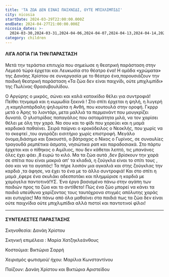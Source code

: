 ```yaml
---
title: 'ΤΑ ΖΩΑ ΔΕΝ ΕΙΝΑΙ ΠΑΙΧΝΙΔΙ, ΟΥΤΕ ΜΠΙΧΛΙΜΠΙΔΙ'
city: nicosia
startDate: 2024-03-29T22:00:00.000Z
endDate: 2024-04-27T21:00:00.000Z
nicosia_dates: >-
  2024-03-30,2024-03-31,2024-04-06,2024-04-07,2024-04-13,2024-04-14,2024-04-20,2024-04-21
category: children
---
```


#### ΛΙΓΑ ΛΟΓΙΑ ΓΙΑ ΤΗΝ ΠΑΡΑΣΤΑΣΗ

Μετά την τεράστια επιτυχία που σημείωσε η θεατρική παράσταση στην Λεμεσό τώρα έρχεται και Λευκωσία στο θέατρο ένα! H ομάδα «χρώματα» της Δανάης Χρίστου σε συνεργασία με το θέατρο ένα,παρουσιάζουν την παιδική θεατρική παράσταση «Τα ζώα δεν είναι παιχνίδι, ούτε μπιχλιμπίδι»	της Πωλίνας Θρασυβουλίδου.

Ο Αργύρης ο μικρός, σώνει και καλά κατοικίδιο θέλει για συντροφιά! Πείθει τηνμαμά και η κωμωδία ξεκινά ! Στο σπίτι έρχεται η ψηλή, η λυγερή ,η καμηλοπάρδαλη ψηλομύτα η Ανθή, που κουτουλά στην οροφή. Γκρρρ μετά ο Άρης το λιοντάρι, μετα μαλλιά τα περμανάντ που μουγκρίζει δυνατά. Ο γλιστιρίδας παπαγάλος που ασταμάτητα μιλά, να τον χαρίσει θέλει με όλη την χαρά. Να σου και το φίδι που χορεύει και η μαμά καρδιακά παθαίνει. Σειρά παίρνει ο κροκόδειλος ο Νεοκλής, που χωρίς να το σκεφτεί ,του αγοράζει εισιτήριο χωρίς επιστροφή. Μεγάλο όνομα,διάσημο και ξακουστό, ο βάτραχος ο Νίκος ο Γυρίνος, σε συναυλίες τραγουδά ρεμπέτικα άσματα, νησιώτικα ραπ και παραδοσιακά. Στο πάρτυ έρχεται και ο πίθηκος ο Αιμίλιος, που δεν κάθεται λεπτό, τις μπανάνες όλες έχει φάει ,8 ευρώ το κιλό. Μα τα ζώα αυτά ,δεν βρίσκουν την χαρά σε σπίτια που είναι μακριά απ' τα κλαδιά, η ζούγκλα είναι το σπίτι τους , όσο και να τα αγαπάς! Τα πήρε λοιπόν μια αγκαλιά και στης ζούγκλας την καρδιά ,τα άφησε, να έχει το ένα με το άλλο συντροφιά! Και στο σπίτι η μαμά ,έφερε ένα σκυλάκι αδεσποτάκι και πλημμύρισε η καρδιά με χαμόγελα παντοτινά!ΥΣ. Ένα έργο βασισμένο πάνω στην αγάπη των παιδιών προς τα ζώα και το αντίθετο! Πώς ένα ζώο μπορεί να κάνει τα παιδιά υπεύθυνα χαρίζοντας τους ταυτόχρονα στιγμές απόλυτης χαράς και ευτυχίας! Μα πάνω από όλα μαθαίνει στα παιδιά πως τα ζώα δεν είναι ούτε παιχνίδια ούτε μπιχλιμπίδια αλλά πιστοί και παντοτινοί φίλοι!

***

#### ΣΥΝΤΕΛΕΣΤΕΣ ΠΑΡΑΣΤΑΣΗΣ

Σκηνοθεσία:	Δανάη Χρίστου

Σκηνική επιμέλεια	: Μαρία Χατζηκλεάνθους

Κοστούμια:	Βικτώρια Σαρρή

Χειρισμός φωτισμού/ ήχου:	Μαρίλια Κωνσταντίνου

Παίζουν:	Δανάη Χρίστου και Βικτώρια Αριστείδου
